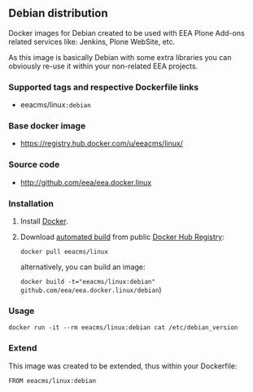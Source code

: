 ## Debian distribution

Docker images for Debian created to be used with EEA Plone Add-ons related
services like: Jenkins, Plone WebSite, etc.

As this image is basically Debian with some extra libraries you
can obviously re-use it within your non-related EEA projects.

### Supported tags and respective Dockerfile links

  - eeacms/linux`:debian`


### Base docker image

 - https://registry.hub.docker.com/u/eeacms/linux/


### Source code

  - http://github.com/eea/eea.docker.linux


### Installation

1. Install [Docker](https://www.docker.com/).

2. Download [automated build](https://registry.hub.docker.com/u/eeacms/linux/)
   from public [Docker Hub Registry](https://registry.hub.docker.com/):

   `docker pull eeacms/linux`

   alternatively, you can build an image:

   `docker build -t="eeacms/linux:debian" github.com/eea/eea.docker.linux/debian`)


### Usage

    docker run -it --rm eeacms/linux:debian cat /etc/debian_version


### Extend

This image was created to be extended, thus within your Dockerfile:

    FROM eeacms/linux:debian
